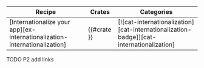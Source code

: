 | Recipe | Crates | Categories |
|--------|--------|------------|
| [Internationalize your app][ex-internationalization-internationalization] | {{#crate }} | [![cat-internationalization][cat-internationalization-badge]][cat-internationalization] |

<div class="hidden">
TODO P2 add links
</div>
